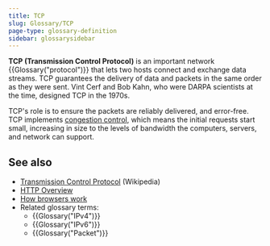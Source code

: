 ```yaml
---
title: TCP
slug: Glossary/TCP
page-type: glossary-definition
sidebar: glossarysidebar
---
```


**TCP (Transmission Control Protocol)** is an important network {{Glossary("protocol")}} that lets two hosts connect and exchange data streams. TCP guarantees the delivery of data and packets in the same order as they were sent. Vint Cerf and Bob Kahn, who were DARPA scientists at the time, designed TCP in the 1970s.

TCP's role is to ensure the packets are reliably delivered, and error-free. TCP implements [congestion control](https://en.wikipedia.org/wiki/TCP_congestion_control), which means the initial requests start small, increasing in size to the levels of bandwidth the computers, servers, and network can support.

## See also

- [Transmission Control Protocol](https://en.wikipedia.org/wiki/Transmission_Control_Protocol) (Wikipedia)
- [HTTP Overview](/en-US/docs/Web/HTTP/Guides/Overview)
- [How browsers work](/en-US/docs/Web/Performance/Guides/How_browsers_work)
- Related glossary terms:
  - {{Glossary("IPv4")}}
  - {{Glossary("IPv6")}}
  - {{Glossary("Packet")}}
